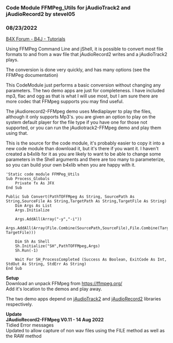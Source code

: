 ### Code Module FFMPeg_Utils for jAudioTrack2 and jAudioRecord2 by stevel05
### 08/23/2022
[B4X Forum - B4J - Tutorials](https://www.b4x.com/android/forum/threads/142306/)

Using FFMPeg Command Line and jShell, it is possible to convert most file formats to and from a wav file that jAudioRecord2 writes and a jAudioTrack2 plays.  
  
The conversion is done very quickly, and has many options (see the FFMPeg documentation)  
  
This CodeModule just performs a basic conversion without changing any parameters. The two demo apps are just for completeness. I have included mp3, flac and ogg as that is what I will use most, but I am sure there are more codec that FFMpeg supports you may find useful.  
  
The jAudiorecord2-FFMpeg demo uses Mediaplayer to play the files, although it only supports Mp3's. you are given an option to play on the system default player for the file type if you have one for those not supported, or you can run the jAudiotrack2-FFMpeg demo and play them using that.  
  
This is the source for the code module, it's probably easier to copy it into a new code module than download it, but it's there if you want it. I haven't created a b4xlib for it as you are likely to want to be able to change some parameters in the Shell arguments and there are too many to parameterize, so you can build your own b4xlib when you are happy with it.  
  

```B4X
'Static code module FFMPeg_Utils  
Sub Process_Globals  
    Private fx As JFX  
End Sub  
  
Public Sub Convert(PathTOFFMpeg As String, SourcePath As String,SourceFile As String,TargetPath As String,TargetFile As String)  
    Dim Args As List  
    Args.Initialize  
   
    Args.AddAll(Array("-y","-i"))  
    Args.AddAll(Array(File.Combine(SourcePath,SourceFile),File.Combine(TargetPath, TargetFile)))  
   
    Dim Sh As Shell  
    Sh.Initialize("SH",PathTOFFMpeg,Args)  
    Sh.Run(-1)  
   
    Wait For SH_ProcessCompleted (Success As Boolean, ExitCode As Int, StdOut As String, StdErr As String)  
End Sub
```

  
  
**Setup**  
Download an unpack FFMpeg from <https://ffmpeg.org/>  
Add it's location to the demos and play away.  
  
  
  
The two demo apps depend on [jAudioTrack2](https://www.b4x.com/android/forum/threads/b4j-jaudiotrack2.142197/) and [jAudioRecord2](https://www.b4x.com/android/forum/threads/b4j-jaudiorecord2.142154/) libraries respectively.  
  
**Update  
JAudioRecord2-FFMpeg V0.11 - 14 Aug 2022**  
 Tidied Error messages  
 Updated to allow capture of non wav files using the FILE method as well as the RAW method